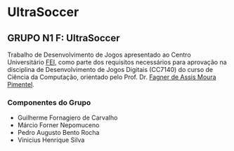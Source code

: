 # UltraSoccer
## **GRUPO N1 F:** UltraSoccer
Trabalho de Desenvolvimento de Jogos apresentado ao Centro Universitário [FEI](https://portal.fei.edu.br/), como parte dos requisitos necessários para aprovação na disciplina de Desenvolvimento de Jogos Digitais (CC7140) do curso de Ciência da Computação, orientado pelo Prof. Dr. [Fagner de Assis Moura Pimentel](https://github.com/fagnerpimentel).

### Componentes do Grupo

- Guilherme Fornagiero de Carvalho
- Márcio Forner Nepomuceno
- Pedro Augusto Bento Rocha
- Vinicius Henrique Silva
